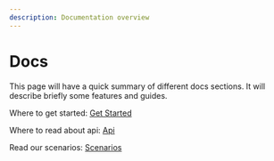 ```yaml
---
description: Documentation overview
---
```


# Docs

This page will have a quick summary of different docs sections. It will describe briefly some features and guides.

Where to get started: [Get Started](getting-started/getting-started.md)

Where to read about api: [Api]()

Read our scenarios: [Scenarios](scenarios/)

